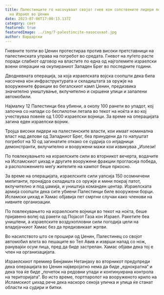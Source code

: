 ```yaml
---
title: Палестинците го насочуваат својот гнев кон сопствените лидери по нападот
  на Израел во Џенин
date: 2023-07-06T17:00:13.137Z
category: свет
featured: true
featuredImage: ../img/7-palestincite-nasocuvaat.jpg
author: Вардарски
---
```

Гневните толпи во Џенин протестираа против високи претставници на палестинската управа на погребот во средата. Гневот на луѓето расте поради слабиот одговор на властите по една од најголемите израелски воени операции на окупираниот Западен Брег во последните години.

Дводневната операција, за која израелската војска соопшти дека била насочена кон инфраструктурата и складиштата за оружје на вооружените фракции во бегалскиот камп Џенин, предизвика значително уништување, вклучително и скршени улици и запалени автомобили.

Најмалку 12 Палестинци беа убиени, а околу 100 ранети во упадот, кој започна со напади со беспилотни летала во текот на ноќта и во кој учествуваа повеќе од 1.000 израелски војници. За време на операцијата загина еден израелски војник.

Тројца високи лидери на палестинските власти, кои имаат номинална власт над делови од Западниот Брег, беа принудени да го напуштат погребот на 10 од загинатите откако се судрија со илјадници демонстранти, вклучително и вооружени мажи кои извикуваа „Излези!

По повлекувањето на израелските сили во вторникот вечерта, водачите на Исламскиот џихад и другите вооружени фракции прогласија победа, а расположението меѓу жителите на кампот беше пркосно.

За време на операцијата, израелските сили уапсија 150 осомничени милитанти, пронајдоа складишта со оружје и мини покрај патот, вклучително и под џамија, и уништија команден центар. Израелската армија соопшти дека сите убиени Палестинци биле вооружени борци. Исламски џихад и Хамас објавија пет смртни случаи како членови на нивните организации.

По повлекувањето на израелските војници во текот на ноќта, беше пријавено волеј од ракети од Појасот Газа кон Израел. Ракетите беа уништени, а израелските воздухопловни сили погодија цели на владејачкиот Хамас без да предизвикаат жртви.

Во насилството што се прошири од Џенин, Палестинец со својот автомобил влета во пешаците во Тел Авив и изврши напад со нож, ранувајќи осум лица, пред да биде застрелан. Хамас објави дека тој е член на организацијата.

Израелскиот премиер Бенјамин Нетанјаху во вторникот предупреди дека операцијата во Џенин најверојатно нема да биде „еднократна“ и дека тоа ќе биде „почеток на редовни упади и континуирана контрола на територијата“. Во исто време, портпаролот на вооруженото крило на Исламскиот џихад рече дека наскоро секоја уличка и улица ќе станат области на судири и битки.